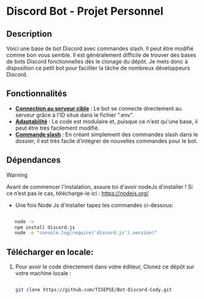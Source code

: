 # Discord Bot - Projet Personnel

## Description

Voici une base de bot Discord avec commandes slash. Il peut être modifié comme bon vous semble. Il est généralement difficile de trouver des bases de bots Discord fonctionnelles dès le clonage du dépôt. Je mets donc à disposition ce petit bot pour faciliter la tâche de nombreux développeurs Discord. 

## Fonctionnalités

- **<ins>Connection au serveur cible<ins>** : Le bot se connecte directement au serveur grâce à l'ID situé dans le fichier ".env".
- **<ins>Adaptabilité<ins>** : Le code est modulaire et, puisque ce n'est qu'une base, il peut être très facilement modifié.
- **<ins>Commande slash<ins>** : En créant simplement des commandes slash dans le dossier, il est très facile d'intégrer de nouvelles commandes pour le bot.

## Dépendances
> [!WARNING]  
> Avant de commencer l'instalation, assure toi d'avoir nodeJs d'installer !
 Si ce n’est pas le cas, télécharge-le ici : https://nodejs.org/

- Une fois Node Js d'installer tapez les commandes ci-dessous:
```bash

   node -v
   npm install discord.js
   node -e "console.log(require('discord.js').version)"
```

## Télécharger en locale:

1. Pour avoir le code directement dans votre éditeur, Clonez ce dépôt sur votre machine locale :

   ```bash

   git clone https://github.com/TISEPSE/Bot-Discord-Cody.git
   ```
